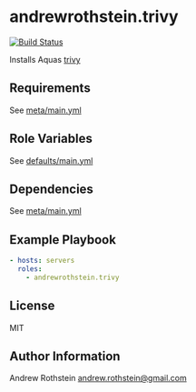andrewrothstein.trivy
=========
[![Build Status](https://travis-ci.org/andrewrothstein/ansible-trivy.svg?branch=master)](https://travis-ci.org/andrewrothstein/ansible-trivy)

Installs Aquas [trivy](https://github.com/aquasecurity/trivy)

Requirements
------------

See [meta/main.yml](meta/main.yml)

Role Variables
--------------

See [defaults/main.yml](defaults/main.yml)

Dependencies
------------

See [meta/main.yml](meta/main.yml)

Example Playbook
----------------

```yml
- hosts: servers
  roles:
    - andrewrothstein.trivy
```

License
-------

MIT

Author Information
------------------

Andrew Rothstein <andrew.rothstein@gmail.com>
